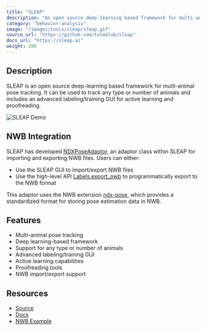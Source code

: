 ```yaml
---
title: "SLEAP"
description: "An open source deep-learning based framework for multi-animal pose tracking, capable of tracking any type or number of animals with an advanced labeling/training GUI for active learning and proofreading."
category: "behavior-analysis"
image: "/images/tools/sleap/sleap.gif"
source_url: "https://github.com/talmolab/sleap"
docs_url: "https://sleap.ai"
weight: 200
---
```


## Description

SLEAP is an open source deep-learning based framework for multi-animal pose tracking. It can be used to track any type or number of animals and includes an advanced labeling/training GUI for active learning and proofreading.

![SLEAP Demo](/images/tools/sleap/sleap.gif)

## NWB Integration

SLEAP has developed [NDXPoseAdaptor](https://sleap.ai/api/sleap.io.format.ndx_pose.html#module-sleap.io.format.ndx_pose), an adaptor class within SLEAP for importing and exporting NWB files. Users can either:
- Use the SLEAP GUI to import/export NWB files
- Use the high-level API [Labels.export_nwb](https://sleap.ai/api/sleap.io.dataset.html#sleap.io.dataset.Labels.export_nwb) to programmatically export to the NWB format

This adaptor uses the NWB extension [ndx-pose](https://github.com/rly/ndx-pose), which provides a standardized format for storing pose estimation data in NWB.

## Features

- Multi-animal pose tracking
- Deep learning-based framework
- Support for any type or number of animals
- Advanced labeling/training GUI
- Active learning capabilities
- Proofreading tools
- NWB import/export support

## Resources

* [Source](https://github.com/talmolab/sleap)
* [Docs](https://sleap.ai)
* [NWB Example](https://io.sleap.ai/latest/examples/#nwb-format-operations)
